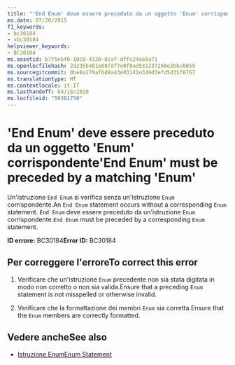 ```yaml
---
title: "'End Enum' deve essere preceduto da un oggetto 'Enum' corrispondente"
ms.date: 07/20/2015
f1_keywords:
- bc30184
- vbc30184
helpviewer_keywords:
- BC30184
ms.assetid: b7f5ebf0-10c8-4320-8caf-dffc24ae8a71
ms.openlocfilehash: 2d235b481e68fdf7e0f0ad531237268e2bbc6059
ms.sourcegitcommit: 0be8a279af6d8a43e03141e349d3efd5d35f8767
ms.translationtype: HT
ms.contentlocale: it-IT
ms.lasthandoff: 04/18/2019
ms.locfileid: "59301750"
---
```

# <a name="end-enum-must-be-preceded-by-a-matching-enum"></a><span data-ttu-id="86895-102">'End Enum' deve essere preceduto da un oggetto 'Enum' corrispondente</span><span class="sxs-lookup"><span data-stu-id="86895-102">'End Enum' must be preceded by a matching 'Enum'</span></span>
<span data-ttu-id="86895-103">Un'istruzione `End Enum` si verifica senza un'istruzione `Enum` corrispondente.</span><span class="sxs-lookup"><span data-stu-id="86895-103">An `End Enum` statement occurs without a corresponding `Enum` statement.</span></span> <span data-ttu-id="86895-104">`End Enum` deve essere preceduto da un'istruzione `Enum` corrispondente.</span><span class="sxs-lookup"><span data-stu-id="86895-104">`End Enum` must be preceded by a corresponding `Enum` statement.</span></span>  
  
 <span data-ttu-id="86895-105">**ID errore:** BC30184</span><span class="sxs-lookup"><span data-stu-id="86895-105">**Error ID:** BC30184</span></span>  
  
## <a name="to-correct-this-error"></a><span data-ttu-id="86895-106">Per correggere l'errore</span><span class="sxs-lookup"><span data-stu-id="86895-106">To correct this error</span></span>  
  
1. <span data-ttu-id="86895-107">Verificare che un'istruzione `Enum` precedente non sia stata digitata in modo non corretto o non sia valida.</span><span class="sxs-lookup"><span data-stu-id="86895-107">Ensure that a preceding `Enum` statement is not misspelled or otherwise invalid.</span></span>  
  
2. <span data-ttu-id="86895-108">Verificare che la formattazione dei membri `Enum` sia corretta.</span><span class="sxs-lookup"><span data-stu-id="86895-108">Ensure that the `Enum` members are correctly formatted.</span></span>  
  
## <a name="see-also"></a><span data-ttu-id="86895-109">Vedere anche</span><span class="sxs-lookup"><span data-stu-id="86895-109">See also</span></span>

- [<span data-ttu-id="86895-110">Istruzione Enum</span><span class="sxs-lookup"><span data-stu-id="86895-110">Enum Statement</span></span>](../../visual-basic/language-reference/statements/enum-statement.md)
